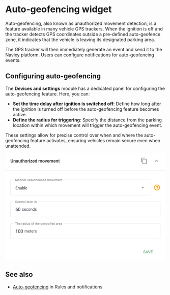 # Auto-geofencing widget

Auto-geofencing, also known as unauthorized movement detection, is a feature available in many vehicle GPS trackers. When the ignition is off and the tracker detects GPS coordinates outside a pre-defined auto-geofence zone, it indicates that the vehicle is leaving its designated parking area.

The GPS tracker will then immediately generate an event and send it to the Navixy platform. Users can configure notifications for auto-geofencing events.

## Configuring auto-geofencing

The **Devices and settings** module has a dedicated panel for configuring the auto-geofencing feature. Here, you can:

* **Set the time delay after ignition is switched off**: Define how long after the ignition is turned off before the auto-geofencing feature becomes active.
* **Define the radius for triggering**: Specify the distance from the parking location within which movement will trigger the auto-geofencing event.

These settings allow for precise control over when and where the auto-geofencing feature activates, ensuring vehicles remain secure even when unattended.

![](../../user-guide/devices-and-settings/attachments/image-20241118-024806.png)

## See also

* [Auto-geofencing](../events-and-notifications/security/auto-geofencing.md) in Rules and notifications

